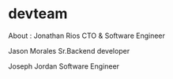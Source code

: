 # devteam
About :
Jonathan Rios
CTO & Software Engineer

Jason Morales
Sr.Backend developer


Joseph Jordan
Software Engineer

